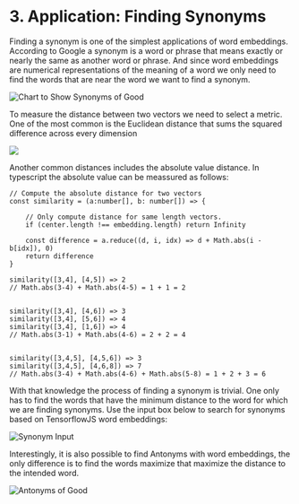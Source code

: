 # 3. Application: Finding Synonyms

Finding a synonym is one of the simplest applications of word embeddings. According to Google a synonym is a word or phrase that means exactly or nearly the same as another word or phrase. And since word embeddings are numerical representations of the meaning of a word we only need to find the words that are near the word we want to find a synonym.

![Chart to Show Synonyms of Good]()

To measure the distance between two vectors we need to select a metric. One of the most common is the Euclidean distance that sums the squared difference across every dimension 

![](https://www.tutorialexample.com/wp-content/uploads/2020/05/Euclidean-distance-in-tensorflow.png)

Another common distances includes the absolute value distance. In typescript the absolute value can be meassured as follows:

```
// Compute the absolute distance for two vectors
const similarity = (a:number[], b: number[]) => {

    // Only compute distance for same length vectors.
    if (center.length !== embedding.length) return Infinity

    const difference = a.reduce((d, i, idx) => d + Math.abs(i - b[idx]), 0)
    return difference
}

similarity([3,4], [4,5]) => 2  
// Math.abs(3-4) + Math.abs(4-5) = 1 + 1 = 2


similarity([3,4], [4,6]) => 3
similarity([3,4], [5,6]) => 4
similarity([3,4], [1,6]) => 4 
// Math.abs(3-1) + Math.abs(4-6) = 2 + 2 = 4


similarity([3,4,5], [4,5,6]) => 3
similarity([3,4,5], [4,6,8]) => 7
// Math.abs(3-4) + Math.abs(4-6) + Math.abs(5-8) = 1 + 2 + 3 = 6

```

With that knowledge the process of finding a synonym is trivial. One only has to find the words that have the minimum distance to the word for which we are finding synonyms. Use the input box below to search for synonyms based on TensorflowJS word embeddings:

![Synonym Input]()

Interestingly, it is also possible to find Antonyms with word embeddings, the only difference is to find the words maximize that maximize the  distance to the intended word.

![Antonyms of Good]()

